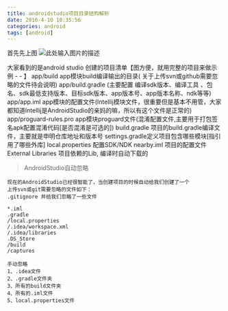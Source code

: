```yaml
---
title: androidstudio项目目录结构解析
date: 2016-4-10 10:35:56
categories: android
tags: [android]
---
```

首先先上图
![此处输入图片的描述][1]

大家看到的是android studio 创建的项目清单【图方便，就用完整的项目来做示例 - - 】
app/build app模块build编译输出的目录( 关于上传svn或github需要忽略的文件待会说明)
app/build.gradle (主要配置 编译sdk版本、编译工具	、包名、sdk最低支持版本、目标sdk版本、app版本号、app版本名称、ndk等等)
app/app.iml app模块的配置文件(Intellij模块文件，很重要但是基本不用管，大家都知道Intellij是AndroidStudio的亲妈的嘛，所以有这个文件是正常的)
app/proguard-rules.pro app模块proguard文件(混淆配置文件,主要用于打包签名apk配置混淆代码[是否混淆是可选的])
build.gradle 项目的build.gradle编译文件，主要就是申明仓库地址和版本号
settings.gradle定义项目包含哪些模块[指引用了哪些外库]
local.properties 配置SDK/NDK
nearby.iml 项目的配置文件
External Libraries 项目依赖的Lib, 编译时自动下载的

> AndroidStudio自动忽略

    现在的AndroidStudio已经很智能了，当创建项目的时候自动给我们创建了一个
    上传svn或git需要忽略的文件如下：
    .gitignore 并给我们忽略了一些文件
    
    *.iml
    .gradle
    /local.properties
    /.idea/workspace.xml
    /.idea/libraries
    .DS_Store
    /build
    /captures
    
    手动忽略
    1、.idea文件
    2、.gradle文件夹
    3、所有的build文件夹
    4、所有的.iml文件
    5、local.properties文件


  [1]: http://ww1.sinaimg.cn/mw690/005zrb37gw1f9mtxo22gnj30bj0kngo7.jpg